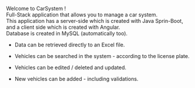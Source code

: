 Welcome to CarSystem ! 
<br>
Full-Stack application that allows you to manage a car system.
<br>
This application has a server-side which is created with Java Sprin-Boot, 
<br> 
and a client side which is created with Angular.
<br>
Database is created in MySQL (automatically too).

- Data can be retrieved directly to an Excel file.

- Vehicles can be searched in the system - according to the license plate.

- Vehicles can be edited / deleted and updated.

- New vehicles can be added - including validations.
